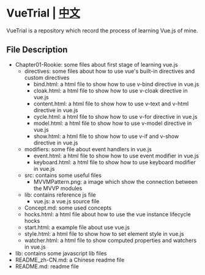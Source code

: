 # VueTrial | [中文](/README_zh-CN.md "中文")
VueTrial is a repository which record the process of learning Vue.js of mine.

## File Description
+ Chapter01-Rookie: some files about first stage of learning vue.js
    - directives: some files about how to use vue's built-in directives and custom directives
        - bind.html: a html file to show how to use v-bind directive in vue.js
        - cloak.html: a html file to show how to use v-cloak directive in vue.js
        - content.html: a html file to show how to use v-text and v-html directive in vue.js
        - cycle.html: a html file to show how to use v-for directive in vue.js
        - model.html: a html file to show how to use v-model directive in vue.js
        - show.html: a html file to show how to use v-if and v-show directive in vue.js
    - modifiers: some file about event handlers in vue.js
        - event.html: a html file to show how to use event modifier in vue.js
        - keyboard.html: a html file to show how to use keyboard modifier in vue.js
    - src: contains some useful files
        - MVVMPattern.png: a image which show the connection between the MVVP modules
    - lib: contains reference js file
        - vue.js: a vue.js source file
    - Concept.md: some used concepts 
    - hocks.html: a html file about how to use the vue instance lifecycle hocks
    - start.html: a example file about use vue.js
    - style.html: a html file to show how to set element style in vue.js
    - watcher.html: a html file to show computed properties and watchers in vue.js
+ lib: contains some javascript lib files
+ README_zh-CN.md: a Chinese readme file 
+ README.md: readme file